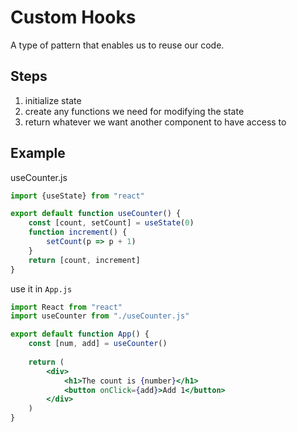 # Custom Hooks

A type of pattern that enables us to reuse our code. 

## Steps

1. initialize state
2. create any functions we need for modifying the state
3. return whatever we want another component to have access to

## Example

useCounter.js

```js
import {useState} from "react"

export default function useCounter() {
    const [count, setCount] = useState(0)
    function increment() {
        setCount(p => p + 1)
    }
    return [count, increment]
}
```

use it in `App.js`

```jsx
import React from "react"
import useCounter from "./useCounter.js"

export default function App() {
    const [num, add] = useCounter()
    
    return (
        <div>
            <h1>The count is {number}</h1>
            <button onClick={add}>Add 1</button>
        </div>
    )
}
```